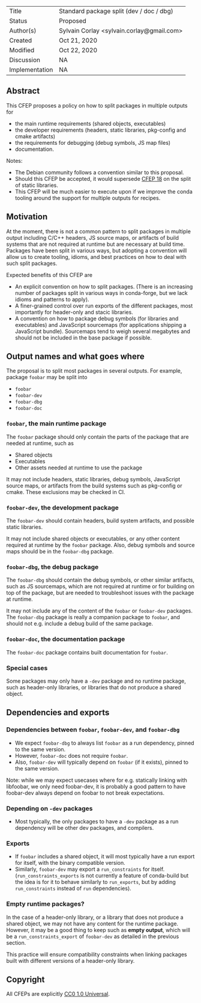 
<table>
<tr><td> Title </td><td> Standard package split (dev / doc / dbg) </td>
<tr><td> Status </td><td> Proposed </td></tr>
<tr><td> Author(s) </td><td> Sylvain Corlay &lt;sylvain.corlay@gmail.com&gt;</td></tr>
<tr><td> Created </td><td> Oct 21, 2020</td></tr>
<tr><td> Modified </td><td> Oct 22, 2020</td></tr>
<tr><td> Discussion </td><td> NA </td></tr>
<tr><td> Implementation </td><td> NA </td></tr>
</table>

## Abstract

This CFEP proposes a policy on how to split packages in multiple outputs for

 - the main runtime requirements (shared objects, executables)
 - the developer requirements (headers, static libraries, pkg-config and cmake artifacts)
 - the requirements for debugging (debug symbols, JS map files)
 - documentation.

Notes:

 - The Debian community follows a convention similar to this proposal.
 - Should this CFEP be accepted, it would supersede [CFEP 18](https://github.com/conda-forge/cfep/blob/master/cfep-18.md) on the split of static libraries.
 - This CFEP will be much easier to execute upon if we improve the conda tooling around the support for multiple outputs for recipes.

## Motivation

At the moment, there is not a common pattern to split packages in multiple output including C/C++ headers, JS source maps, or artifacts of build systems that are not required at runtime but are necessary at build time. Packages have been split in various ways, but adopting a convention will allow us to create tooling, idioms, and best practices on how to deal with such split packages.

Expected benefits of this CFEP are

 - An explicit convention on how to split packages. (There is an increasing number of packages split in various ways in conda-forge, but we lack idioms and patterns to apply).
 - A finer-grained control over run exports of the different packages, most importantly for header-only and stacic libraries.
 - A convention on how to package debug symbols (for libraries and executables) and JavaScript sourcemaps (for applications shipping a JavaScript bundle). Sourcemaps tend to weigh several megabytes and should not be included in the base package if possible.

## Output names and what goes where

The proposal is to split most packages in several outputs. For example, package `foobar` may be split into

 - `foobar`
 - `foobar-dev`
 - `foobar-dbg`
 - `foobar-doc`

### `foobar`, the main runtime package

The `foobar` package should only contain the parts of the package that are needed at runtime, such as 

 - Shared objects
 - Executables
 - Other assets needed at runtime to use the package

It may not include headers, static libraries, debug symbols, JavaScript source maps, or artifacts from the build systems such as pkg-config or cmake. These exclusions may be checked in CI.

### `foobar-dev`, the development package

The `foobar-dev` should contain headers, build system artifacts, and possible static libraries.

It may not include shared objects or executables, or any other content required at runtime by the `foobar` package.
Also, debug symbols and source maps should be in the `foobar-dbg` package.

### `foobar-dbg`, the debug package

The `foobar-dbg` should contain the debug symbols, or other similar artifacts, such as JS sourcemaps, which are not required at runtime or for building on top of the package, but are needed to troubleshoot issues with the package at runtime.

It may not include any of the content of the `foobar` or `foobar-dev` packages. The `foobar-dbg` package is really a companion package to `foobar`, and should not e.g. include a debug build of the same package.

### `foobar-doc`, the documentation package

The `foobar-doc` package contains built documentation for `foobar`.

### Special cases

Some packages may only have a `-dev` package and no runtime package, such as header-only libraries, or libraries that do not produce a shared object.

## Dependencies and exports

### Dependencies between `foobar`, `foobar-dev`, and `foobar-dbg`

 - We expect `foobar-dbg` to always list `foobar` as a run dependency, pinned to the same version.
 - However, `foobar-doc` does not require `foobar`.
 - Also, `foobar-dev` will typically depend on `foobar` (if it exists), pinned to the same version.

Note: while we may expect usecases where for e.g. statically linking with libfoobar, we only need foobar-dev, it is probably a good pattern to have foobar-dev always depend on foobar to not break expectations.

### Depending on `-dev` packages

 - Most typically, the only packages to have a `-dev` package as a run dependency will be other dev packages, and compilers.

### Exports

 - If `foobar` includes a shared object, it will most typically have a run export for itself, with the binary compatible version.
 - Similarly, `foobar-dev` may export a `run_constraints` for itself. (`run_constraints_exports` is not currently a feature of conda-build but the idea is for it to behave similarly to `run_exports`, but by adding `run_constraints` instead of `run` dependencies).

### Empty runtime packages?

In the case of a header-only library, or a library that does not produce a shared object, we may not have any content for the runtime package. However, it may be a good thing to keep such as **empty output**, which will be a `run_constraints_export` of `foobar-dev` as detailed in the previous section.

This practice will ensure compatibility constraints when linking packages built with different versions of a header-only library.

## Copyright

All CFEPs are explicitly [CC0 1.0 Universal](https://creativecommons.org/publicdomain/zero/1.0/).
